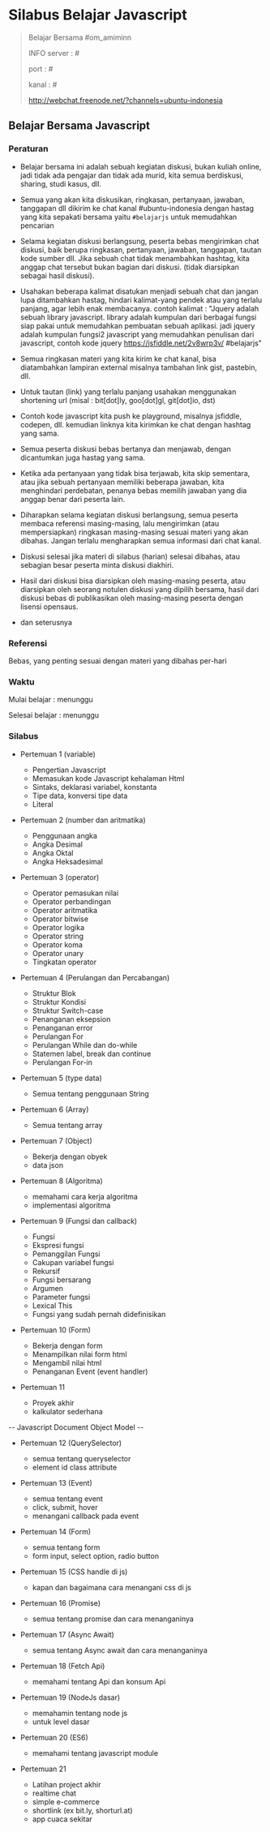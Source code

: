 # Silabus Belajar Javascript


>Belajar Bersama #om_amiminn
>
>INFO
>server : #
>
>port   : #
>
>kanal  : #
>
>http://webchat.freenode.net/?channels=ubuntu-indonesia

## Belajar Bersama Javascript

### Peraturan

* Belajar bersama ini adalah sebuah kegiatan diskusi, bukan kuliah online, jadi tidak ada pengajar dan tidak ada murid, kita semua berdiskusi, sharing, studi kasus, dll.

* Semua yang akan kita diskusikan, ringkasan, pertanyaan, jawaban, tanggapan dll dikirim ke chat kanal #ubuntu-indonesia dengan hastag yang kita sepakati bersama yaitu `#belajarjs` untuk memudahkan pencarian

* Selama kegiatan diskusi berlangsung, peserta bebas mengirimkan chat diskusi, baik berupa ringkasan, pertanyaan, jawaban, tanggapan, tautan kode sumber dll. Jika sebuah chat tidak menambahkan hashtag, kita anggap chat tersebut bukan bagian dari diskusi. (tidak diarsipkan sebagai hasil diskusi).

* Usahakan beberapa kalimat disatukan menjadi sebuah chat dan jangan lupa ditambahkan hastag, hindari kalimat-yang pendek atau yang terlalu panjang, agar lebih enak membacanya. contoh kalimat : "Jquery adalah sebuah library javascript. library adalah kumpulan dari berbagai fungsi siap pakai untuk memudahkan pembuatan sebuah  aplikasi. jadi jquery adalah kumpulan fungsi2 javascript yang memudahkan penulisan dari javascript, contoh kode jquery https://jsfiddle.net/2v8wrp3v/ #belajarjs"

* Semua ringkasan materi yang kita kirim ke chat kanal, bisa diatambahkan lampiran external misalnya tambahan link gist, pastebin, dll.

* Untuk tautan (link) yang terlalu panjang usahakan menggunakan shortening url (misal : bit[dot]ly, goo[dot]gl, git[dot]io, dst)

* Contoh kode javascript kita push ke playground, misalnya jsfiddle, codepen, dll. kemudian linknya kita kirimkan ke chat dengan hashtag yang sama.

* Semua peserta diskusi bebas bertanya dan menjawab, dengan dicantumkan juga hastag yang sama.

* Ketika ada pertanyaan yang tidak bisa terjawab, kita skip sementara, atau jika sebuah pertanyaan memiliki beberapa jawaban, kita menghindari perdebatan, penanya bebas memilih jawaban yang dia anggap benar dari peserta lain.

* Diharapkan selama kegiatan diskusi berlangsung, semua peserta membaca referensi masing-masing, lalu mengirimkan (atau mempersiapkan) ringkasan masing-masing sesuai materi yang akan dibahas. Jangan terlalu mengharapkan semua informasi dari chat kanal.

* Diskusi selesai jika materi di silabus (harian) selesai dibahas, atau sebagian besar peserta minta diskusi diakhiri.

* Hasil dari diskusi bisa diarsipkan oleh masing-masing peserta, atau diarsipkan oleh seorang notulen diskusi yang dipilih bersama, hasil dari diskusi bebas di publikasikan oleh masing-masing peserta dengan lisensi opensaus.

* dan seterusnya

### Referensi 

Bebas, yang penting sesuai dengan materi yang dibahas per-hari

### Waktu

Mulai belajar : menunggu

Selesai belajar : menunggu

### Silabus

* Pertemuan 1 (variable)
	* Pengertian Javascript
	* Memasukan kode Javascript kehalaman Html
	* Sintaks, deklarasi variabel, konstanta
	* Tipe data, konversi tipe data
	* Literal

* Pertemuan 2 (number dan aritmatika)
	* Penggunaan angka
	* Angka Desimal
	* Angka Oktal
	* Angka Heksadesimal

* Pertemuan 3 (operator)
	* Operator pemasukan nilai
	* Operator perbandingan
	* Operator aritmatika
	* Operator bitwise
	* Operator logika
	* Operator string
	* Operator koma
	* Operator unary
	* Tingkatan operator

* Pertemuan 4 (Perulangan dan Percabangan)
	* Struktur Blok
	* Struktur Kondisi
	* Struktur Switch-case
	* Penanganan eksepsion
	* Penanganan error
	* Perulangan For
	* Perulangan While dan do-while
	* Statemen label, break dan continue
	* Perulangan For-in

* Pertemuan 5 (type data)
	* Semua tentang penggunaan String

* Pertemuan 6 (Array)
	* Semua tentang array

* Pertemuan 7 (Object) 
	* Bekerja dengan obyek
	* data json

* Pertemuan 8 (Algoritma)
  * memahami cara kerja algoritma
  * implementasi algoritma

* Pertemuan 9 (Fungsi dan callback)
	* Fungsi
	* Ekspresi fungsi
	* Pemanggilan Fungsi
	* Cakupan variabel fungsi
	* Rekursif
	* Fungsi bersarang
	* Argumen
	* Parameter fungsi
	* Lexical This
	* Fungsi yang sudah pernah didefinisikan

* Pertemuan 10 (Form)
	* Bekerja dengan form
	* Menampilkan nilai form html
	* Mengambil nilai html
	* Penanganan Event (event handler)

* Pertemuan 11
	* Proyek akhir
	* kalkulator sederhana



-- Javascript Document Object Model --


* Pertemuan 12 (QuerySelector)
  * semua tentang queryselector
  * element id class attribute

* Pertemuan 13 (Event)
  * semua tentang event
  * click, submit, hover
  * menangani callback pada event

* Pertemuan 14 (Form)
  * semua tentang form
  * form input, select option, radio button
  
* Pertemuan 15 (CSS handle di js)
  * kapan dan bagaimana cara menangani css di js

* Pertemuan 16 (Promise)
  * semua tentang promise dan cara menanganinya
 
* Pertemuan 17 (Async Await)
  * semua tentang Async await dan cara menanganinya

* Pertemuan 18 (Fetch Api)
  * memahami tentang Api dan konsum Api

* Pertemuan 19 (NodeJs dasar)
  * memahamin tentang node js
  * untuk level dasar
 
* Pertemuan 20 (ES6)
  * memahami tentang javascript module

* Pertemuan 21
  * Latihan project akhir
  * realtime chat
  * simple e-commerce
  * shortlink (ex bit.ly, shorturl.at)
  * app cuaca sekitar

